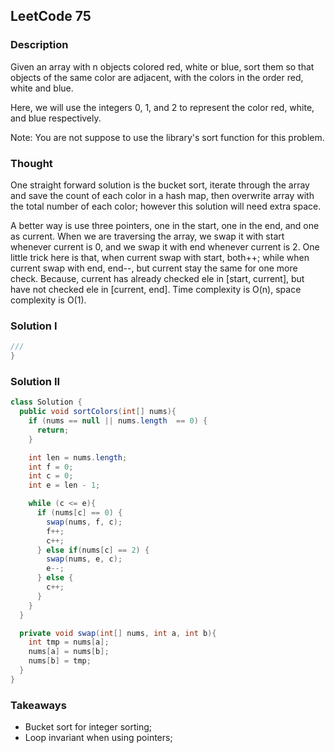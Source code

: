 ## LeetCode 75

### Description
Given an array with n objects colored red, white or blue, sort them so that objects of the same color are adjacent, with the colors in the order red, white and blue.

Here, we will use the integers 0, 1, and 2 to represent the color red, white, and blue respectively.

Note:
You are not suppose to use the library's sort function for this problem.

### Thought
One straight forward solution is the bucket sort, iterate through the array and save the count of each color in a hash map, then overwrite array with the total number of each color; however this solution will need extra space.

A better way is use three pointers, one in the start, one in the end, and one as current. When we are traversing the array, we swap it with start whenever current is 0, and we swap it with end whenever current is 2. One little trick here is that, when current swap with start, both++; while when current swap with end, end--, but current stay the same for one more check. Because, current has already checked ele in [start, current], but have not checked ele in [current, end]. Time complexity is O(n), space complexity is O(1).

### Solution I
```java
///
}

```



### Solution II
```java
class Solution {
  public void sortColors(int[] nums){
    if (nums == null || nums.length  == 0) {
      return;
    }

    int len = nums.length;
    int f = 0;
    int c = 0;
    int e = len - 1;

    while (c <= e){
      if (nums[c] == 0) {
        swap(nums, f, c);
        f++;
        c++;
      } else if(nums[c] == 2) {
        swap(nums, e, c);
        e--;
      } else {
        c++;
      }
    }  
  }

  private void swap(int[] nums, int a, int b){
    int tmp = nums[a];
    nums[a] = nums[b];
    nums[b] = tmp;
  }
}

```

### Takeaways
* Bucket sort for integer sorting;
* Loop invariant when using pointers;
